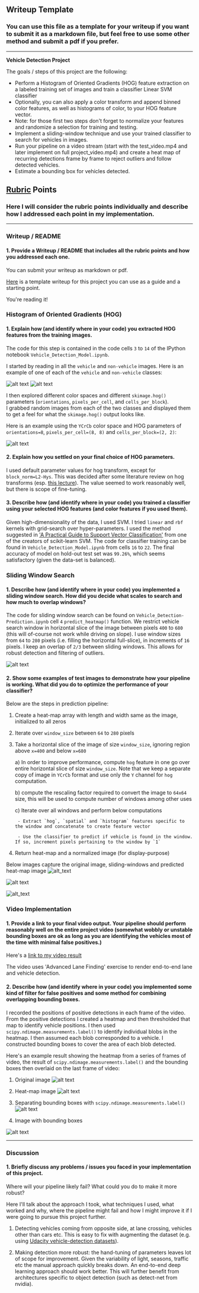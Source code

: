 ## Writeup Template
### You can use this file as a template for your writeup if you want to submit it as a markdown file, but feel free to use some other method and submit a pdf if you prefer.

---

**Vehicle Detection Project**

The goals / steps of this project are the following:

* Perform a Histogram of Oriented Gradients (HOG) feature extraction on a labeled training set of images and train a classifier Linear SVM classifier
* Optionally, you can also apply a color transform and append binned color features, as well as histograms of color, to your HOG feature vector. 
* Note: for those first two steps don't forget to normalize your features and randomize a selection for training and testing.
* Implement a sliding-window technique and use your trained classifier to search for vehicles in images.
* Run your pipeline on a video stream (start with the test_video.mp4 and later implement on full project_video.mp4) and create a heat map of recurring detections frame by frame to reject outliers and follow detected vehicles.
* Estimate a bounding box for vehicles detected.

[//]: # (Image References)
[image1]: ./examples/vehicle.png
[image2]: ./examples/non-vehicle.png
[image3]: ./examples/hog_features.png
[image4]: ./examples/sliding_window.png
[image5]: ./examples/test_image.png
[image6]: ./examples/bboxes_and_heat.png
[image7]: ./examples/labels_map.png
[image8]: ./examples/output_bboxes.png
[image9]: ./examples/vehicle_bbox2.png
[video1]: ./project_video.mp4

## [Rubric](https://review.udacity.com/#!/rubrics/513/view) Points
### Here I will consider the rubric points individually and describe how I addressed each point in my implementation.  

---
### Writeup / README

#### 1. Provide a Writeup / README that includes all the rubric points and how you addressed each one.
You can submit your writeup as markdown or pdf.

[Here](https://github.com/udacity/CarND-Vehicle-Detection/blob/master/writeup_template.md) is a template writeup for 
this project you can use as a guide and a starting point.  

You're reading it!

### Histogram of Oriented Gradients (HOG)

#### 1. Explain how (and identify where in your code) you extracted HOG features from the training images.

The code for this step is contained in the code cells `3` to `14` of the IPython notebook `Vehicle_Detection_Model.ipynb`.  

I started by reading in all the `vehicle` and `non-vehicle` images.  Here is an example of one of each 
of the `vehicle` and `non-vehicle` classes:

![alt text][image1]
![alt text][image2]

I then explored different color spaces and different `skimage.hog()` parameters (`orientations`, `pixels_per_cell`, 
and `cells_per_block`).  
I grabbed random images from each of the two classes and displayed them to get a feel for what 
the `skimage.hog()` output looks like.

Here is an example using the `YCrCb` color space and HOG parameters of `orientations=8`, 
`pixels_per_cell=(8, 8)` and `cells_per_block=(2, 2)`:


![alt text][image3]

#### 2. Explain how you settled on your final choice of HOG parameters.

I used default parameter values for hog transform, except for `block_norm=L2-Hys`. 
This was decided after some literature review on hog transforms (esp. [this lecture](https://www.youtube.com/watch?v=7S5qXET179I)).
The value seemed to work reasonably well, but there is scope of fine-tuning.

#### 3. Describe how (and identify where in your code) you trained a classifier using your selected HOG features (and color features if you used them).

Given high-dimensionality of the data, I used SVM. I tried `linear` and `rbf` kernels with grid-search over hyper-parameters.
I used the method suggested in ['A Practical Guide to Support Vector Classification'](https://www.csie.ntu.edu.tw/~cjlin/papers/guide/guide.pdf) 
from one of the creators of scikit-learn SVM.
The code for classifier training can be found in `Vehicle_Detection_Model.ipynb` from cells `16` to `22`.
The final accuracy of model on hold-out test set was `99.26%`, which seems satisfactory (given the data-set is balanced).

### Sliding Window Search

#### 1. Describe how (and identify where in your code) you implemented a sliding window search.  How did you decide what scales to search and how much to overlap windows?

The code for sliding window search can be found on `Vehicle_Detection-Prediction.ipynb` cell `4` `predict_heatmap()` function.
We restrict vehicle search window in horizontal slice of the image between pixels `400` to `680` (this will of-course not work while driving on slope).
I use window sizes from `64` to `280` pixels (i.e. filling the horizontal full-slice), in increments of `16` pixels.
I keep an overlap of `2/3` between sliding windows. This allows for robust detection and filtering of outliers.

![alt text][image4]


#### 2. Show some examples of test images to demonstrate how your pipeline is working.  What did you do to optimize the performance of your classifier?

Below are the steps in prediction pipeline:

1. Create a heat-map array with length and width same as the image, initialized to all zeros

2. Iterate over `window_size` between `64` to `280` pixels

3. Take a horizontal slice of the image of size `window_size`, ignoring region above `x=400` and below `x=680` 

    a) In order to improve performance, compute `hog` feature in one go over entire horizontal slice of size `window_size`. Note that we keep a separate copy of image in `YCrCb` format and use only the `Y` channel for `hog` computation. 
    
    b) compute the rescaling factor required to convert the image to `64x64` size, this will be used to compute number of windows among other uses
    
    c) Iterate over all windows and perform below computations
    
        - Extract `hog`, `spatial` and `histogram` features specific to the window and concatenate to create feature vector
        
        - Use the classifier to predict if vehicle is found in the window. If so, increment pixels pertaining to the window by `1`
        
4. Return heat-map and a normalized image (for display-purpose)

Below images capture the original image, sliding-windows and predicted heat-map image
![alt_text][image5]

![alt text][image4]

![alt_text][image6]


### Video Implementation

#### 1. Provide a link to your final video output.  Your pipeline should perform reasonably well on the entire project video (somewhat wobbly or unstable bounding boxes are ok as long as you are identifying the vehicles most of the time with minimal false positives.)
Here's a [link to my video result](./project_video_with_vehicles.mp4)

The video uses 'Advanced Lane Finding' exercise to render end-to-end lane and vehicle detection.


#### 2. Describe how (and identify where in your code) you implemented some kind of filter for false positives and some method for combining overlapping bounding boxes.

I recorded the positions of positive detections in each frame of the video.
From the positive detections I created a heatmap and then thresholded that map to identify vehicle positions.
I then used `scipy.ndimage.measurements.label()` to identify individual blobs in the heatmap.
I then assumed each blob corresponded to a vehicle.  I constructed bounding boxes to cover the area of each blob detected.  

Here's an example result showing the heatmap from a series of frames of video, the result of 
`scipy.ndimage.measurements.label()` and the bounding boxes then overlaid on the last frame of video:

1. Original image
![alt text][image5]

2. Heat-map image
![alt text][image6]

3. Separating bounding boxes with `scipy.ndimage.measurements.label()`
![alt text][image7]

4. Image with bounding boxes

![alt text][image9]

---

### Discussion

#### 1. Briefly discuss any problems / issues you faced in your implementation of this project.
Where will your pipeline likely fail?  What could you do to make it more robust?

Here I'll talk about the approach I took, what techniques I used, what worked and why, 
where the pipeline might fail and how I might improve it if I were going to pursue this project further.  

1. Detecting vehicles coming from opposite side, at lane crossing, vehicles other than cars etc. This is easy to fix with augmenting the dataset (e.g. using [Udacity vehicle-detection datasets](https://github.com/udacity/self-driving-car/tree/master/vehicle-detection/)).

2. Making detection more robust: the hand-tuning of parameters leaves lot of scope for improvement. Given the variability of light, seasons, traffic etc the manual approach quickly breaks down. An end-to-end deep learning approach should work better. This will further benefit from architectures specific to object detection (such as detect-net from nvidia).
